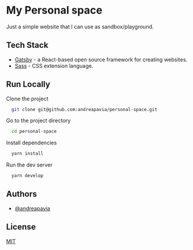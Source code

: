 
#  My Personal space

Just a simple website that I can use as sandbox/playground.


## Tech Stack

- [Gatsby](https://www.gatsbyjs.com/) - a React-based open source framework for creating websites.
- [Sass](https://sass-lang.com/) -  CSS extension language. 



## Run Locally

Clone the project

```bash
  git clone git@github.com:andreapavia/personal-space.git
```

Go to the project directory

```bash
  cd personal-space
```

Install dependencies

```bash
  yarn install
```

Run the dev server

```bash
  yarn develop
```


## Authors

- [@andreapavia](https://github.com/andreapavia)


## License

[MIT](https://choosealicense.com/licenses/mit/)

